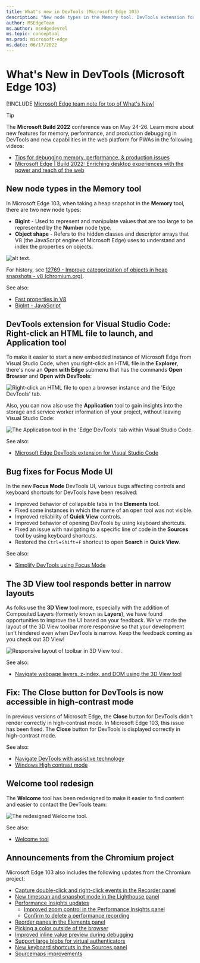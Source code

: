 ```yaml
---
title: What's new in DevTools (Microsoft Edge 103)
description: "New node types in the Memory tool. DevTools extension for Visual Studio Code: Right-click an HTML file to launch, and Application tool. Focus Mode bug fixes. 3D View tool responsive layout. Fix: The Close button for DevTools is now accessible in high-contrast mode. Welcome tool redesign. And more."
author: MSEdgeTeam
ms.author: msedgedevrel
ms.topic: conceptual
ms.prod: microsoft-edge
ms.date: 06/17/2022
---
```

# What's New in DevTools (Microsoft Edge 103)

[!INCLUDE [Microsoft Edge team note for top of What's New](../../includes/edge-whats-new-note.md)]

> [!TIP]
> The **Microsoft Build 2022** conference was on May 24-26.  Learn more about new features for memory, performance, and production debugging in DevTools and new capabilities in the web platform for PWAs in the following videos:
> * [Tips for debugging memory, performance, & production issues](https://www.youtube.com/watch?v=hdrR0QwXpuc)
> * [Microsoft Edge | Build 2022: Enriching desktop experiences with the power and reach of the web](https://www.youtube.com/watch?v=ahO5nePl4BQ)


<!-- ====================================================================== -->
## New node types in the Memory tool

<!-- Title: New "object shape" and "BigInt" node types in the Memory tool -->
<!-- Subtitle: When taking a heap snapshot, you can now filter to new node types representing hidden classes and descriptor arrays in V8, the JavaScript engine of Microsoft Edge. -->

In Microsoft Edge 103, when taking a heap snapshot in the **Memory** tool, there are two new node types:
*  **BigInt** - Used to represent and manipulate values that are too large to be represented by the **Number** node type.
*  **Object shape** - Refers to the hidden classes and descriptor arrays that V8 (the JavaScript engine of Microsoft Edge) uses to understand and index the properties on objects. 

![alt text.](devtools-103-images/memory-node-types.png)
<!-- Instructions for screenshot
1. In Edge Canary, navigate to edge://version and ensure you're on version 103+.
2. Navigate to bing.com.
3. Open DevTools > Memory.
4. Take a heap snapshot.
5. In the "Default" dropdown for node types, filter out everything except the "object shape" and "BigInt" entries.
6. Expand the "object shape" entry in the heap snapshot.
7. Select the first entry to see the retainers.
see attachment  103-heap-snapshot-object-shape-node-type.png for a reference. -->

<!-- Video recording of feature in action
linked .mp4 attachment -->

<!-- PR 2019 to update Memory tool docs with info on these 2 new node types: Updated list of node types in heap snapshot for What's New 103 -->

For history, see [12769 - Improve categorization of objects in heap snapshots - v8 (chromium.org)](https://bugs.chromium.org/p/v8/issues/detail?id=12769).

See also:
* [Fast properties in V8](https://v8.dev/blog/fast-properties#hiddenclasses-and-descriptorarrays)
* [BigInt - JavaScript](https://developer.mozilla.org/docs/Web/JavaScript/Reference/Global_Objects/BigInt)


<!-- ====================================================================== -->
## DevTools extension for Visual Studio Code: Right-click an HTML file to launch, and Application tool

<!-- Title: DevTools for Visual Studio Code: Right-click to launch, and Application tool -->
<!-- Subtitle: Use the context menu on any HTML document in Visual Studio Code to launch a new instance of the Microsoft Edge browser and DevTools. -->

To make it easier to start a new embedded instance of Microsoft Edge from Visual Studio Code, when you right-click an HTML file in the **Explorer**, there's now an **Open with Edge** submenu that has the commands **Open Browser** and **Open with DevTools**:

![Right-click an HTML file to open a browser instance and the 'Edge DevTools' tab.](devtools-103-images/edge-devtools-rightclick-html-file.png)

Also, you can now also use the **Application** tool to gain insights into the storage and service worker information of your project, without leaving Visual Studio Code:

![The Application tool in the 'Edge DevTools' tab within Visual Studio Code.](devtools-103-images/edge-devtools-application-tool.png)

<!-- Video recording of feature in action
linked -->

See also:
* [Microsoft Edge DevTools extension for Visual Studio Code](https://docs.microsoft.com/en-us/microsoft-edge/visual-studio-code/microsoft-edge-devtools-extension)
<!-- * [Microsoft Edge DevTools for Visual Studio Code](https://aka.ms/devtools-for-code) at Marketplace -->


<!-- ====================================================================== -->
## Bug fixes for Focus Mode UI

<!-- Title: Bug fixes for Focus Mode UI -->
<!-- Subtitle: Various bugs impacting DevTools controls and keyboard shortcuts were fixed in the new Focus Mode UI. -->

In the new **Focus Mode** DevTools UI, various bugs affecting controls and keyboard shortcuts for DevTools have been resolved:
*  Improved behavior of collapsible tabs in the **Elements** tool.
*  Fixed some instances in which the name of an open tool was not visible.
*  Improved reliability of **Quick View** controls.
*  Improved behavior of opening DevTools by using keyboard shortcuts.
*  Fixed an issue with navigating to a specific line of code in the **Sources** tool by using keyboard shortcuts.
*  Restored the `Ctrl`+`Shift`+`F` shortcut to open **Search** in **Quick View**.<!-- todo: macOS keys? -->

<!-- ![alt text.](devtools-103-images/x.png) -->
<!-- Instructions for screenshot
[Note: This screenshot corresponds with the last bullet point above.] With DevTools in Focus Mode, open the Elements tool. Then, press Ctrl-Shift-F to open Search in Quick View. Add a search term such as "async" or "index.html" in the box and press Enter to demonstrate results. Example:
Image -->

See also:
* [Simplify DevTools using Focus Mode](../../../experimental-features/focus-mode.md)


<!-- ====================================================================== -->
## The 3D View tool responds better in narrow layouts

<!-- Title: 3D View: Now with more responsive design -->
<!-- Subtitle: The 3D View toolbar now wraps around in a narrower window. -->

As folks use the **3D View** tool more, especially with the addition of Composited Layers (formerly known as **Layers**), we have found opportunities to improve the UI based on your feedback.  We've made the layout of the 3D View toolbar more responsive so that your development isn't hindered even when DevTools is narrow.  Keep the feedback coming as you check out 3D View!

![Responsive layout of toolbar in 3D View tool.](devtools-103-images/3d-view-responsive-layout.png)

See also:
* [Navigate webpage layers, z-index, and DOM using the 3D View tool](../../../3d-view/index.md)


<!-- ====================================================================== -->
## Fix: The Close button for DevTools is now accessible in high-contrast mode

<!-- Title: Fix: In high contrast mode, the Close button for DevTools is now accessible -->
<!-- Subtitle: In previous versions of Microsoft Edge, the Close button was not visible in high contrast mode but this issue has been fixed in Microsoft Edge 103. -->

In previous versions of Microsoft Edge, the **Close** button for DevTools didn't render correctly in high-contrast mode.  In Microsoft Edge 103, this issue has been fixed.  The **Close** button for DevTools is displayed correctly in high-contrast mode.

<!-- ![alt text.](devtools-103-images/x.png) -->

<!-- Instructions for screenshot
(how to configure the DevTools correctly, a website or CodePen that the writer can use, where to navigate in the DevTools UI for the screenshot, etc.)
Open Edge Stable and navigate to edge://version and ensure you're on version 102 or at least <103
From Windows Settings, navigate to Accessibility > Contrast themes and select the Night sky theme to apply
Open DevTools in Edge Stable. Note that the Close button won't be visible (you can still select it though).
Refer to the attachment for reference
Repeat the same steps in Edge Canary or Dev, just ensure the version is 103+. Refer to the attachment for reference. -->

<!-- Video recording of feature in action
.mp4 attachments -->

See also:
* [Navigate DevTools with assistive technology](../../../accessibility/navigation.md)
* [Windows High contrast mode](/fluent-ui/web-components/design-system/high-contrast)


<!-- ====================================================================== -->
## Welcome tool redesign

<!-- Title:  -->
<!-- Subtitle: . -->

The **Welcome** tool has been redesigned to make it easier to find content and easier to contact the DevTools team:

![The redesigned Welcome tool.](devtools-103-images/welcome-tool.png)

See also:
* [Welcome tool](../../../welcome/welcome-tool.md)


<!-- ====================================================================== -->
## Announcements from the Chromium project

Microsoft Edge 103 also includes the following updates from the Chromium project:

* [Capture double-click and right-click events in the Recorder panel](https://developer.chrome.com/blog/new-in-devtools-103/#recorder)
* [New timespan and snapshot mode in the Lighthouse panel](https://developer.chrome.com/blog/new-in-devtools-103/#lighthouse)
* [Performance Insights updates](https://developer.chrome.com/blog/new-in-devtools-103/#performance)
   * [Improved zoom control in the Performance Insights panel](https://developer.chrome.com/blog/new-in-devtools-103/#zoom)
   * [Confirm to delete a performance recording](https://developer.chrome.com/blog/new-in-devtools-103/#delete)
* [Reorder panes in the Elements panel](https://developer.chrome.com/blog/new-in-devtools-103/#reorder-pane)
* [Picking a color outside of the browser](https://developer.chrome.com/blog/new-in-devtools-103/#color)
* [Improved inline value preview during debugging](https://developer.chrome.com/blog/new-in-devtools-103/#inline-preview)
* [Support large blobs for virtual authenticators](https://developer.chrome.com/blog/new-in-devtools-103/#webauthn)
* [New keyboard shortcuts in the Sources panel](https://developer.chrome.com/blog/new-in-devtools-103/#shortcuts)
* [Sourcemaps improvements](https://developer.chrome.com/blog/new-in-devtools-103/#sourcemaps)


<!-- ====================================================================== -->
<!-- uncomment if content is copied from developer.chrome.com to this page -->

<!-- > [!NOTE]
> Portions of this page are modifications based on work created and [shared by Google](https://developers.google.com/terms/site-policies) and used according to terms described in the [Creative Commons Attribution 4.0 International License](https://creativecommons.org/licenses/by/4.0).
> The original page for announcements from the Chromium project is [What's New in DevTools (Chrome 103)](https://developer.chrome.com/blog/new-in-devtools-103) and is authored by [Jecelyn Yeen](https://developers.google.com/web/resources/contributors#jecelynyeen) (Developer advocate working on Chrome DevTools at Google). -->


<!-- ====================================================================== -->
<!-- uncomment if content is copied from developer.chrome.com to this page -->

<!-- [![Creative Commons License.](https://i.creativecommons.org/l/by/4.0/88x31.png)](https://creativecommons.org/licenses/by/4.0)
This work is licensed under a [Creative Commons Attribution 4.0 International License](https://creativecommons.org/licenses/by/4.0). -->
